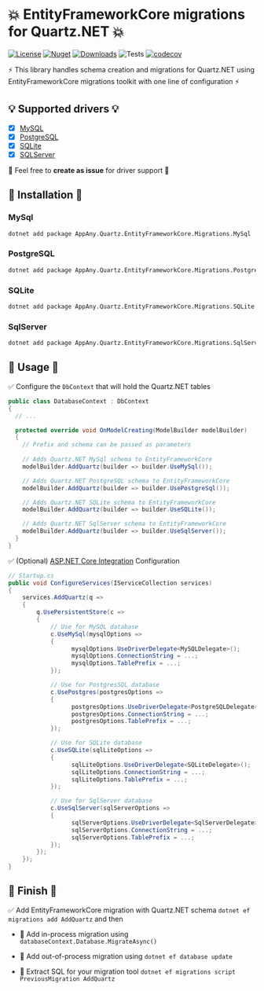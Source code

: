 # 💥 EntityFrameworkCore migrations for Quartz.NET 💥

[![License](https://img.shields.io/github/license/appany/AppAny.HotChocolate.FluentValidation.svg)](https://github.com/appany/AppAny.HotChocolate.FluentValidation/blob/main/LICENSE)
[![Nuget](https://img.shields.io/nuget/v/AppAny.Quartz.EntityFrameworkCore.Migrations.PostgreSQL.svg)](https://www.nuget.org/packages/AppAny.Quartz.EntityFrameworkCore.Migrations.PostgreSQL)
[![Downloads](https://img.shields.io/nuget/dt/AppAny.Quartz.EntityFrameworkCore.Migrations)](https://www.nuget.org/packages/AppAny.Quartz.EntityFrameworkCore.Migrations)
![Tests](https://github.com/appany/AppAny.Quartz.EntityFrameworkCore.Migrations/workflows/Tests/badge.svg)
[![codecov](https://codecov.io/gh/appany/AppAny.Quartz.EntityFrameworkCore.Migrations/branch/main/graph/badge.svg?token=589PU3Y1S9)](https://codecov.io/gh/appany/AppAny.Quartz.EntityFrameworkCore.Migrations)

⚡️ This library handles schema creation and migrations for Quartz.NET using EntityFrameworkCore migrations toolkit with one line of configuration ⚡️

## 💡 Supported drivers 💡

- [x] [MySQL](https://www.nuget.org/packages/Pomelo.EntityFrameworkCore.MySql)
- [x] [PostgreSQL](https://www.nuget.org/packages/Npgsql.EntityFrameworkCore.PostgreSQL)
- [x] [SQLite](https://www.nuget.org/packages/Microsoft.EntityFrameworkCore.Sqlite)
- [x] [SQLServer](https://www.nuget.org/packages/Microsoft.EntityFrameworkCore.SqlServer)

🚧 Feel free to **create as issue** for driver support 🚧

## 🔧 Installation 🔧

### MySql

```bash
dotnet add package AppAny.Quartz.EntityFrameworkCore.Migrations.MySql
```

### PostgreSQL

```bash
dotnet add package AppAny.Quartz.EntityFrameworkCore.Migrations.PostgreSQL
```

### SQLite

```bash
dotnet add package AppAny.Quartz.EntityFrameworkCore.Migrations.SQLite
```

### SqlServer

```bash
dotnet add package AppAny.Quartz.EntityFrameworkCore.Migrations.SqlServer
```





## 🎨 Usage 🎨

✅ Configure the `DbContext` that will hold the Quartz.NET tables
```cs
public class DatabaseContext : DbContext
{
  // ...

  protected override void OnModelCreating(ModelBuilder modelBuilder)
  {
    // Prefix and schema can be passed as parameters
    
    // Adds Quartz.NET MySql schema to EntityFrameworkCore
    modelBuilder.AddQuartz(builder => builder.UseMySql());

    // Adds Quartz.NET PostgreSQL schema to EntityFrameworkCore
    modelBuilder.AddQuartz(builder => builder.UsePostgreSql());

    // Adds Quartz.NET SQLite schema to EntityFrameworkCore
    modelBuilder.AddQuartz(builder => builder.UseSQLite());

    // Adds Quartz.NET SqlServer schema to EntityFrameworkCore
    modelBuilder.AddQuartz(builder => builder.UseSqlServer());
  }
}
```

✅ (Optional) [ASP.NET Core Integration](https://www.quartz-scheduler.net/documentation/quartz-3.x/packages/aspnet-core-integration.html#using) Configuration

```csharp
// Startup.cs
public void ConfigureServices(IServiceCollection services)
{
    services.AddQuartz(q =>
    {
        q.UsePersistentStore(c =>
        {
            // Use for MySQL database
            c.UseMySql(mysqlOptions =>
            {
                  mysqlOptions.UseDriverDelegate<MySQLDelegate>();
                  mysqlOptions.ConnectionString = ...;
                  mysqlOptions.TablePrefix = ...;
            });

            // Use for PostgresSQL database
            c.UsePostgres(postgresOptions =>
            {
                  postgresOptions.UseDriverDelegate<PostgreSQLDelegate>();
                  postgresOptions.ConnectionString = ...;
                  postgresOptions.TablePrefix = ...;
            });

            // Use for SQLite database
            c.UseSQLite(sqlLiteOptions =>
            {
                  sqlLiteOptions.UseDriverDelegate<SQLiteDelegate>();
                  sqlLiteOptions.ConnectionString = ...;
                  sqlLiteOptions.TablePrefix = ...;
            });

            // Use for SqlServer database
            c.UseSqlServer(sqlServerOptions =>
            {
                  sqlServerOptions.UseDriverDelegate<SqlServerDelegate>();
                  sqlServerOptions.ConnectionString = ...;
                  sqlServerOptions.TablePrefix = ...;
            });
        });
    });
}

```

## 🚩 Finish 🚩

✅ Add EntityFrameworkCore migration with Quartz.NET schema `dotnet ef migrations add AddQuartz` and then

* 🚩 Add in-process migration using `databaseContext.Database.MigrateAsync()`

* 🚩 Add out-of-process migration using `dotnet ef database update`

* 🚩 Extract SQL for your migration tool `dotnet ef migrations script PreviousMigration AddQuartz`
